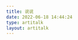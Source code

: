 ```yaml
---
title: 说说
date: 2022-06-18 14:44:24
type: artitalk
layout: artitalk
---
```

<!-- 引用 artitalk -->
<script type="text/javascript" src="https://unpkg.com/artitalk"></script>
<!-- 存放说说的容器 -->
<div id="artitalk_main"></div>
<script>
new Artitalk({
    appId: '1zxwo5eJPbEfeV0NADOYqC8h-MdYXbMMI', // Your LeanCloud appId
    appKey: 'y3FB3AYHtkwnG4sEx3lv3g9d' // Your LeanCloud appKey
})
</script>